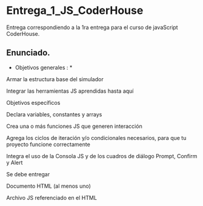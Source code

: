 # Entrega_1_JS_CoderHouse
Entrega correspondiendo a la 1ra entrega para el curso de javaScript CoderHouse.

## Enunciado.

* Objetivos generales : *

Armar la estructura base del simulador

Integrar las herramientas JS aprendidas hasta aquí

Objetivos específicos

Declara variables, constantes y arrays

Crea una o más funciones JS que generen interacción

Agrega los ciclos de iteración y/o condicionales necesarios, para que tu proyecto funcione correctamente

Integra el uso de la Consola JS y de los cuadros de diálogo Prompt, Confirm y Alert

Se debe entregar

Documento HTML (al menos uno)

Archivo JS referenciado en el HTML
